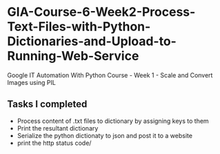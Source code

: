# GIA-Course-6-Week2-Process-Text-Files-with-Python-Dictionaries-and-Upload-to-Running-Web-Service

Google IT Automation With Python Course - Week 1 - Scale and Convert Images using PIL

## Tasks I completed
* Process content of .txt files to dictionary by assigning keys to them
* Print the resultant dictionary
* Serialize the python dictionaty to json and post it to a website
* print the http status code/
